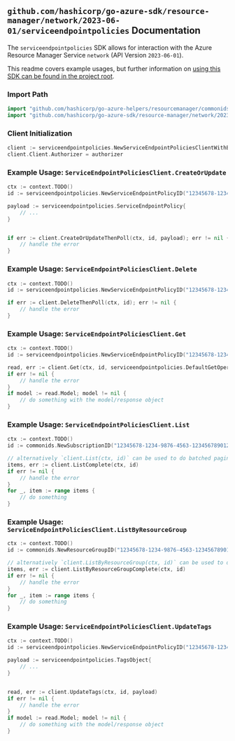 
## `github.com/hashicorp/go-azure-sdk/resource-manager/network/2023-06-01/serviceendpointpolicies` Documentation

The `serviceendpointpolicies` SDK allows for interaction with the Azure Resource Manager Service `network` (API Version `2023-06-01`).

This readme covers example usages, but further information on [using this SDK can be found in the project root](https://github.com/hashicorp/go-azure-sdk/tree/main/docs).

### Import Path

```go
import "github.com/hashicorp/go-azure-helpers/resourcemanager/commonids"
import "github.com/hashicorp/go-azure-sdk/resource-manager/network/2023-06-01/serviceendpointpolicies"
```


### Client Initialization

```go
client := serviceendpointpolicies.NewServiceEndpointPoliciesClientWithBaseURI("https://management.azure.com")
client.Client.Authorizer = authorizer
```


### Example Usage: `ServiceEndpointPoliciesClient.CreateOrUpdate`

```go
ctx := context.TODO()
id := serviceendpointpolicies.NewServiceEndpointPolicyID("12345678-1234-9876-4563-123456789012", "example-resource-group", "serviceEndpointPolicyValue")

payload := serviceendpointpolicies.ServiceEndpointPolicy{
	// ...
}


if err := client.CreateOrUpdateThenPoll(ctx, id, payload); err != nil {
	// handle the error
}
```


### Example Usage: `ServiceEndpointPoliciesClient.Delete`

```go
ctx := context.TODO()
id := serviceendpointpolicies.NewServiceEndpointPolicyID("12345678-1234-9876-4563-123456789012", "example-resource-group", "serviceEndpointPolicyValue")

if err := client.DeleteThenPoll(ctx, id); err != nil {
	// handle the error
}
```


### Example Usage: `ServiceEndpointPoliciesClient.Get`

```go
ctx := context.TODO()
id := serviceendpointpolicies.NewServiceEndpointPolicyID("12345678-1234-9876-4563-123456789012", "example-resource-group", "serviceEndpointPolicyValue")

read, err := client.Get(ctx, id, serviceendpointpolicies.DefaultGetOperationOptions())
if err != nil {
	// handle the error
}
if model := read.Model; model != nil {
	// do something with the model/response object
}
```


### Example Usage: `ServiceEndpointPoliciesClient.List`

```go
ctx := context.TODO()
id := commonids.NewSubscriptionID("12345678-1234-9876-4563-123456789012")

// alternatively `client.List(ctx, id)` can be used to do batched pagination
items, err := client.ListComplete(ctx, id)
if err != nil {
	// handle the error
}
for _, item := range items {
	// do something
}
```


### Example Usage: `ServiceEndpointPoliciesClient.ListByResourceGroup`

```go
ctx := context.TODO()
id := commonids.NewResourceGroupID("12345678-1234-9876-4563-123456789012", "example-resource-group")

// alternatively `client.ListByResourceGroup(ctx, id)` can be used to do batched pagination
items, err := client.ListByResourceGroupComplete(ctx, id)
if err != nil {
	// handle the error
}
for _, item := range items {
	// do something
}
```


### Example Usage: `ServiceEndpointPoliciesClient.UpdateTags`

```go
ctx := context.TODO()
id := serviceendpointpolicies.NewServiceEndpointPolicyID("12345678-1234-9876-4563-123456789012", "example-resource-group", "serviceEndpointPolicyValue")

payload := serviceendpointpolicies.TagsObject{
	// ...
}


read, err := client.UpdateTags(ctx, id, payload)
if err != nil {
	// handle the error
}
if model := read.Model; model != nil {
	// do something with the model/response object
}
```
